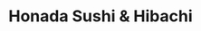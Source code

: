 ---
layout: place
title: Honada Sushi & Hibachi
permalink: /wisconsin/pleasant-prairie/honada-sushi-hibachi.html
stateAbbr: WI
stateName: Wisconsin
cityName: Pleasant Prairie
seo:
  type: restaurant
  links: http://www.honadawi.com/
place_id: ChIJW7JpZKFhBYgR_qzq54sDRpQ
photos:
  - name: >-
      places/ChIJW7JpZKFhBYgR_qzq54sDRpQ/photos/AeeoHcJF2G9e2vODTsMW9JhpX3v-EThcRNC2Yw81edBZx-9r4MdQwt3m79j6CxqzuBjOWCPyp45J8XTrHf2xpFDoOtFEgn4dGQJEQvcU1qqGdsvlsflAtFFrBAm9wupJHN3yIrHGGZf-JstGODQSW9vsoDhGU2mrhKbc2rCZVU9fKeywpnDpeJX8JuQoty_Up7JXnFII4bFMRrrCPyatvc8VCZtCTJ-8j5AP78FK7O55V3xq6v-cUCZJn3IM-DH49zO4wY9xjR7c8mYW2D5WzbB1xZ-D0fDYmJTT-4FP3c_fylwj1A2U8hRawbevCbTsQgWeljTqTy8oFs8JnhkRgcNTa4e0j5ExUPJSExt8Ptr6pJt4f8PsuIYzwPFJ3nEavyokl32Ek9cSycD39GDVrZOPUHPh1DzWPjvHWKqmWwKKpenfJw
    widthPx: 4032
    heightPx: 3024
    authorAttributions:
      - displayName: Natalia Rasavong
        uri: https://maps.google.com/maps/contrib/117142172586329991432
        photoUri: >-
          https://lh3.googleusercontent.com/a-/ALV-UjWphNkHzrjsVJe7YXMVX7H_hbJeR_OX2O4S_yn5cYiPSZBnKv1K=s100-p-k-no-mo
    flagContentUri: >-
      https://www.google.com/local/imagery/report/?cb_client=maps_api_places.places_api&image_key=!1e10!2sCIHM0ogKEICAgICagLHqUg&hl=en-US
    googleMapsUri: >-
      https://www.google.com/maps/place//data=!3m4!1e2!3m2!1sCIHM0ogKEICAgICagLHqUg!2e10!4m2!3m1!1s0x880561a16469b25b:0x9446038be7eaacfe
  - name: >-
      places/ChIJW7JpZKFhBYgR_qzq54sDRpQ/photos/AeeoHcLKNzbaa5C4Wzw0q8T_QuU0LS-aVv1CShsO250xD7Vtt11NiuznurbLmMjNduIfC2QfbPg0g5d1O-EGWbJJesi3im6ynRTVwDFJCCNSV7USKUWm0sT9L9TMNZB5nIZcPNPl5T3YKUObqhHuyyitrZRPgx9XM4ZhrM-qwKL7HmMuhpMY-63hwCnexEPrEGYHT_dAIjncT2adoC8UB7G_25cytPWgbgHowUo_DPs0mU0ec8qq0XGsN2AQPagP5KBIR17c1bBhg_8nO4rvKiPO0Vs7Ru2lJyp8b6jof7pqXJGJIDcpf1DfQ6YSIZDJ4_opF6XjtnetmMzUqgbovLHdncbxTlhLv5jqaxedFMNSUSyOw9XQf58WgB1hnklc5xemUWCMzgBih9cjekkRONHN1FV1iyS9O56SetaTtwVRgSOH9w
    widthPx: 4032
    heightPx: 3024
    authorAttributions:
      - displayName: Michelle Matzke
        uri: https://maps.google.com/maps/contrib/113629884510691115745
        photoUri: >-
          https://lh3.googleusercontent.com/a/ACg8ocI568jCm7dHq-ewQtR1fhUl-i8UG-6wR2do80AWe2C9BtswRw=s100-p-k-no-mo
    flagContentUri: >-
      https://www.google.com/local/imagery/report/?cb_client=maps_api_places.places_api&image_key=!1e10!2sCIHM0ogKEICAgIDEn-jIFg&hl=en-US
    googleMapsUri: >-
      https://www.google.com/maps/place//data=!3m4!1e2!3m2!1sCIHM0ogKEICAgIDEn-jIFg!2e10!4m2!3m1!1s0x880561a16469b25b:0x9446038be7eaacfe
  - name: >-
      places/ChIJW7JpZKFhBYgR_qzq54sDRpQ/photos/AeeoHcKJHps-8XSq4BofKrWjs0Sbvp6RH7kUyFh8n-G852OT-0Qk4_dXSCO5kmJNlhTY8Y4XqUFxic4yLHwB5K3v4HveRfAs7MgufICBW6BtBUhzt5LSnQdWrCD0x_Jm4uueNytXF0KAQ5DOFc-_W8FBSNTGD9S3lxiw7uQYxiyKns9tlam4os5-CxsZqq5VeWCDEiOjVnf49LIPgCZ2ZB35TRlqb0LrpEAyrJ55UdCSoNXVq_lEyJIan-fLR6QK8GZRXerzjfu7_BfO7_1yz2eg1TovjrQKmNjXsXFGmOPyKNjQYh3345ntQEuUC0Ey7gbYlOU86x1fFWzej7m3oflRQ38clhC2ggGcnO6SRa1VdwbzG6fuDGnl5X7QCnP1twCHlqUYpE1Q4f-mLLXbCMFXqijwxOFv2KVZCWbzot7lN9ZPz3AN
    widthPx: 3024
    heightPx: 4032
    authorAttributions:
      - displayName: Jon Reus
        uri: https://maps.google.com/maps/contrib/100233354494258223081
        photoUri: >-
          https://lh3.googleusercontent.com/a-/ALV-UjWHGxhqXmAjVYf0c33N1FhXx-hfiX6ciMNcub77gJqIPYcZF_bM=s100-p-k-no-mo
    flagContentUri: >-
      https://www.google.com/local/imagery/report/?cb_client=maps_api_places.places_api&image_key=!1e10!2sCIHM0ogKEICAgMDAzpDe0gE&hl=en-US
    googleMapsUri: >-
      https://www.google.com/maps/place//data=!3m4!1e2!3m2!1sCIHM0ogKEICAgMDAzpDe0gE!2e10!4m2!3m1!1s0x880561a16469b25b:0x9446038be7eaacfe
  - name: >-
      places/ChIJW7JpZKFhBYgR_qzq54sDRpQ/photos/AeeoHcJTExGhvpnKzH_YCAcafyj-OZaYROB388XqjXQnBIVwoHZxbbxKP7Kaly9_rPE5j-B-W1SKV-E9CFmdRKqgebQEkfOSxuvx-bGppEngIQrwd-xBdfP4l8t6nqmvTA2DD3khbNj4uaFCKpRRn4ShsmzUzRTLXxZr8D6Gx6Ju53PoafPazwDH7_46AoI_p_F3MpatUH3RtwAyxXxPwBxzf-7LZHzXe_Zo9TttnFJY53u-xirKchNazVHyOVjK5O_h1xed-Q8KdgHIXgoXsiWfLBO7xIVOh8FR9utlg02IyfBpSPtuXf_ggjNsEZNi0Cw7AkKKxgZETnJpjlY92-UPnLgJ7zQ38RryLMXV_gx3eUIoBYDDTC7s5cL7BN4J21OHXLacaRR25OkegDCDc0Cog7eUEJrhoeNmgY9eRIGYcz7pvA
    widthPx: 3024
    heightPx: 4032
    authorAttributions:
      - displayName: Pepijn Schmidt
        uri: https://maps.google.com/maps/contrib/117331019770402468765
        photoUri: >-
          https://lh3.googleusercontent.com/a-/ALV-UjU45oRJv766zKdySzLHYLa4wgPi8mMWNZURlEe_VUnOaVHJpmmh=s100-p-k-no-mo
    flagContentUri: >-
      https://www.google.com/local/imagery/report/?cb_client=maps_api_places.places_api&image_key=!1e10!2sCIHM0ogKEICAgIDR6vuBOg&hl=en-US
    googleMapsUri: >-
      https://www.google.com/maps/place//data=!3m4!1e2!3m2!1sCIHM0ogKEICAgIDR6vuBOg!2e10!4m2!3m1!1s0x880561a16469b25b:0x9446038be7eaacfe
  - name: >-
      places/ChIJW7JpZKFhBYgR_qzq54sDRpQ/photos/AeeoHcLF3Ad7sG4Xm-XhOFTBzxbWS8TNf4AGACYs4M-t58bdldkRcn1CxIpZzLR2fu-b_KBYQEptGEejREM7wUwsRNGOMxWu3-1_MW9hMptS6eBXY72zrhZrVaO2_VeuEqKCHldDXamUdXxE7mmYYIQ_qhEAzEPiHgj8hxXFDjAKHp-6OPATOMTceENUgBRi1NKG8CM502ZCiEJXbd_M2zh1wFA6lGYQx8ru6fhkPPp_ZqawIS4lZZ9zKzvdh-9oCs1vq1jj6tb9KteotaPAyazcoPqoZwXfmXFudYxAlHt0pdgEe1p__C-6A4ARch-qYFGw3yLxp20ABGG1HyGCq2d23NxuCLjQZlXtjsFI0jbDBuwowJxKR_pM0gPVmwPBnPeoWbS2P2jJsprYQm7vF6S5ceWE2BWWG5lvCXOGWrEK02mJJ10O
    widthPx: 750
    heightPx: 551
    authorAttributions:
      - displayName: Diane Wilczenski
        uri: https://maps.google.com/maps/contrib/115490502968708665453
        photoUri: >-
          https://lh3.googleusercontent.com/a-/ALV-UjXoM2TTiHGs6AmlVnP4bIqWXf60pToZe8rS-eMkTC0-BhiAON0=s100-p-k-no-mo
    flagContentUri: >-
      https://www.google.com/local/imagery/report/?cb_client=maps_api_places.places_api&image_key=!1e10!2sCIHM0ogKEICAgICfzpCOpQE&hl=en-US
    googleMapsUri: >-
      https://www.google.com/maps/place//data=!3m4!1e2!3m2!1sCIHM0ogKEICAgICfzpCOpQE!2e10!4m2!3m1!1s0x880561a16469b25b:0x9446038be7eaacfe
  - name: >-
      places/ChIJW7JpZKFhBYgR_qzq54sDRpQ/photos/AeeoHcIZOd2FV2NBWXR1KfgEjNp380vYq9_2UBDTaa_jmJGkf4VTBqtDTA_FC3UZPYeAPMX-7KasdytyKRU2hNzHBVRm7NHZDpcxLlmCsSxxtx5PI0adGmmdXW9RVJWgru9PTfptUvLp-jWUWJXaPDZpZ4kuPoSCT_X8ZUitl5l3V3VsQ91xObOZ9UtrwnAmHlwQ905ENZDd62A-4-sKC3TLx0sWFqDKAzdPqn8wpsMBFpV2-RI0jQtR1bzBDuAjcDcSTfHJlbmpakwk4O6sZ_K8F5tdJungMKNlrch4-9phRvSKKd7XWl0lk7Mj4nY3AOzjSLNyf11LHaUZq2-c707fH-VlX7xLlQVBg8a_iSIRLxeV123HyBxi9xacrWRfC8B0mG1OCEQSbk8Y5bXwAy4ZsK6S38v9us9EagDzos8QGH4
    widthPx: 3024
    heightPx: 4032
    authorAttributions:
      - displayName: J M
        uri: https://maps.google.com/maps/contrib/108541107440025873824
        photoUri: >-
          https://lh3.googleusercontent.com/a-/ALV-UjVlWpnAAI8_BWV9T_nMCIhycKgL55VEr94Z6671s5g6Rcxn_hDv=s100-p-k-no-mo
    flagContentUri: >-
      https://www.google.com/local/imagery/report/?cb_client=maps_api_places.places_api&image_key=!1e10!2sCIHM0ogKEICAgICRjKXKJQ&hl=en-US
    googleMapsUri: >-
      https://www.google.com/maps/place//data=!3m4!1e2!3m2!1sCIHM0ogKEICAgICRjKXKJQ!2e10!4m2!3m1!1s0x880561a16469b25b:0x9446038be7eaacfe
  - name: >-
      places/ChIJW7JpZKFhBYgR_qzq54sDRpQ/photos/AeeoHcIUY3Bp6c-J1DjMFJx4RIbDAPfo2zli6xOyl-Lh1NLbGWc5LXe3G0ok19t_9D4PI_jmYynHylxY-F53vRc5_yoVM6nopIMPCXWSHxtjJhKb2HIUJwVYGPdE3RzonVQnvAWHTF2oWwGpAsjW1f5Ugp_OawMmz4Y9W47zFJnoVz5ohYI37Qf6mFRPS6UPTM1Y_mDvRkzHeKTnoO16RmAonxVtH4KZTyzVd9xjVp-IyUFoVBEY13S6-pOYsiVPT9Uaz02wEv9YMs9whBUHHRDiJ4HbHm14KNzcDb8xWDA_jbCc9dd1YunQBXS1YArYJ9cmbA8goWahACSZHvP3pSCWoOte4Bn9jpJ-FIZw6CXYIUg0SyxGsoEsFYnrq3yNwEuogX0h5RbL0w9h6FKPDy0ePsCrMoqrY1iA3X05Q82IGw5f_vA
    widthPx: 4015
    heightPx: 2361
    authorAttributions:
      - displayName: Natalia Rasavong
        uri: https://maps.google.com/maps/contrib/117142172586329991432
        photoUri: >-
          https://lh3.googleusercontent.com/a-/ALV-UjWphNkHzrjsVJe7YXMVX7H_hbJeR_OX2O4S_yn5cYiPSZBnKv1K=s100-p-k-no-mo
    flagContentUri: >-
      https://www.google.com/local/imagery/report/?cb_client=maps_api_places.places_api&image_key=!1e10!2sCIHM0ogKEICAgIDqoev7lgE&hl=en-US
    googleMapsUri: >-
      https://www.google.com/maps/place//data=!3m4!1e2!3m2!1sCIHM0ogKEICAgIDqoev7lgE!2e10!4m2!3m1!1s0x880561a16469b25b:0x9446038be7eaacfe
  - name: >-
      places/ChIJW7JpZKFhBYgR_qzq54sDRpQ/photos/AeeoHcIoDUEKYSFWeSOPaNH59KAgKRHyfND1uWbNfycq9BZjkGgZMUgpYpDnvuLmP-ubFfwzA5mp-gOzm7HrNZui9qCd2HD7jxtVTcY-1NASgMflGbysc1i3nqZS2X0KoGmpjdLcsYfsjfRWjnI-IvVX8BOfIpc8_ph_R6D0moVieGyFukDtfHMxAl3xdgFrqDR62NpG5VH3pFOXfnEv3sgWoGuQSv6Av8BDbt4kfoxZgRPOERqyYaKBgvu__gUZ0fHVugqlRMQJ2mRYalo1Pf3tOqSHMk6HTmoj0-42hzR38Q_l4o7q_MSklmCVSe8fma1EMVWq_ciwNlENj81jGjfmKZfr5C5j5s05qxa5Cp0JeFCNYw3LZWwmCHRcThm2GgH7lli2mpz_St_dlsbrU3SnH2lN2cM-c6gK5uXYIy6YzGj2og
    widthPx: 4000
    heightPx: 3000
    authorAttributions:
      - displayName: Jo Ann Sheldon
        uri: https://maps.google.com/maps/contrib/103608815662577251465
        photoUri: >-
          https://lh3.googleusercontent.com/a/ACg8ocIemGn-wgqPw6qusPU20lM1LPTPgxdQHJmxp7zy07aU4X7Lag=s100-p-k-no-mo
    flagContentUri: >-
      https://www.google.com/local/imagery/report/?cb_client=maps_api_places.places_api&image_key=!1e10!2sCIHM0ogKEICAgICR3r6mGw&hl=en-US
    googleMapsUri: >-
      https://www.google.com/maps/place//data=!3m4!1e2!3m2!1sCIHM0ogKEICAgICR3r6mGw!2e10!4m2!3m1!1s0x880561a16469b25b:0x9446038be7eaacfe
  - name: >-
      places/ChIJW7JpZKFhBYgR_qzq54sDRpQ/photos/AeeoHcLTVLWe8Vk_CSXm1TROqm7xOFyx0eA9XOede-isWFXfZLTkqDqxEReTo6DZtfpnHoQ7p9bniWtuxFKmzaqeCHTSpSCOckim8RQ5wKCkyEMJ_5sEiBC8fTUQN4a4ighFSg8FLv6mYKCKW2p0ViCnZURN-AkVGjnLb1Qi4-NKigMI9VApqKqG7hEU1j3x9Yh50bIbAaAY2nFCBKTsjUZ3xkZo0aMM8XK9S9x4fAC8TSvFuYV9DT2N5APxe-VCCDeWktJ8CQ9_0AJaooTyylO5788ZfM8CPhTSXEF88uvNzBUTWlM5yItd63jjzwehuMUgn8ygbP5u6WYoAFRygGTKNXoRhJnf_mmMesSbSSdnmz8tyFQXxFf4Q6jUlMedJZRn5E_VsadFIqT_nd81JonUzMi3pWrX1LaQ_dKMPnnIhL7wlA
    widthPx: 4032
    heightPx: 3024
    authorAttributions:
      - displayName: Jonathan Kim
        uri: https://maps.google.com/maps/contrib/105505932641301971821
        photoUri: >-
          https://lh3.googleusercontent.com/a-/ALV-UjXuBPD0TU2ild0i4G-pEjHjQy8Py_V9-iwtf_uf5JOPmKFtXTON=s100-p-k-no-mo
    flagContentUri: >-
      https://www.google.com/local/imagery/report/?cb_client=maps_api_places.places_api&image_key=!1e10!2sCIHM0ogKEICAgICMzIT4Yg&hl=en-US
    googleMapsUri: >-
      https://www.google.com/maps/place//data=!3m4!1e2!3m2!1sCIHM0ogKEICAgICMzIT4Yg!2e10!4m2!3m1!1s0x880561a16469b25b:0x9446038be7eaacfe
  - name: >-
      places/ChIJW7JpZKFhBYgR_qzq54sDRpQ/photos/AeeoHcL8StdGZVicDvMKKhewkvKYE7pl7X-D6cU8hxHoU-9WR4wFbhYIcXaBqvXwDk8MRRXVQV8xgiwDCQz9HNs7Anmzn1JjYiuWwZiHkVTivnAHkXzHKW2pzlGr84wK5HSfq3S2h6ZJ-WEqjgd3Sop4ZFHepFlPLqu09pOaiCj3_VONNEsBPSkIC6L-FNAcEVii_LHADboUgl0mXT4MejJppHJwUajXUDolSCSKyeFOrBJgb6pyHrQCYn5VWuIkj7zWS7kInbwB8ZyZ-gIOf4dCB8RO-uBwpsB29uF_xvV8TVl0CzbAPuqzTRxqsE8ikwO5fESO43qjTwtYSNpuxWUGVnVk1__0a4kr-smw7yO2Jfh3BHvw1meLgLQ5FLIL3brwY2r3hed7wcDE9sUaL21Ul8x-bc16Fh1zSoxlVeNUyXK398wA
    widthPx: 4032
    heightPx: 3024
    authorAttributions:
      - displayName: Natalia Rasavong
        uri: https://maps.google.com/maps/contrib/117142172586329991432
        photoUri: >-
          https://lh3.googleusercontent.com/a-/ALV-UjWphNkHzrjsVJe7YXMVX7H_hbJeR_OX2O4S_yn5cYiPSZBnKv1K=s100-p-k-no-mo
    flagContentUri: >-
      https://www.google.com/local/imagery/report/?cb_client=maps_api_places.places_api&image_key=!1e10!2sCIHM0ogKEICAgIDqoev75gE&hl=en-US
    googleMapsUri: >-
      https://www.google.com/maps/place//data=!3m4!1e2!3m2!1sCIHM0ogKEICAgIDqoev75gE!2e10!4m2!3m1!1s0x880561a16469b25b:0x9446038be7eaacfe
address: 8501 75th St G, Pleasant Prairie, WI 53142, USA
street: 8501 75th St G
city: Pleasant Prairie
state: WI
zip: '53142'
country: USA
neighborhood: null
latitude: '42.566312'
longitude: '-87.910405'
accessibility_options:
  wheelchairAccessibleParking: true
  wheelchairAccessibleEntrance: true
  wheelchairAccessibleRestroom: true
  wheelchairAccessibleSeating: true
business_status: OPERATIONAL
name: Honada Sushi & Hibachi
google_maps_links:
  directionsUri: >-
    https://www.google.com/maps/dir//''/data=!4m7!4m6!1m1!4e2!1m2!1m1!1s0x880561a16469b25b:0x9446038be7eaacfe!3e0
  placeUri: https://maps.google.com/?cid=10684231065409334526
  writeAReviewUri: >-
    https://www.google.com/maps/place//data=!4m3!3m2!1s0x880561a16469b25b:0x9446038be7eaacfe!12e1
  reviewsUri: >-
    https://www.google.com/maps/place//data=!4m4!3m3!1s0x880561a16469b25b:0x9446038be7eaacfe!9m1!1b1
  photosUri: >-
    https://www.google.com/maps/place//data=!4m3!3m2!1s0x880561a16469b25b:0x9446038be7eaacfe!10e5
primary_type: Japanese Restaurant
opening_hours:
  regular: null
  current: null
secondary_opening_hours:
  regular:
    weekdayDescriptions: null
    type: null
  current:
    weekdayDescriptions: null
    type: null
phone: (262) 697-5228
price_level: PRICE_LEVEL_MODERATE
price_range: $10 &ndash; $20
rating: '4.3'
rating_count: 0
website: http://www.honadawi.com/
description: >-
  Discover Honada Sushi & Hibachi in Pleasant Prairie, WI$$$Honada Sushi &
  Hibachi in Pleasant Prairie, WI, stands out as a welcoming spot for fresh
  Japanese cuisine, blending hibachi-grilled options with a variety of sushi
  rolls in a relaxed setting. This eatery emphasizes quick service and a menu
  that highlights flavorful grilled meats and creative sushi combinations,
  making it a go-to choice for those seeking authentic tastes nearby.
  Accessibility features like wheelchair-friendly entrances and parking add to
  the convenience, ensuring a comfortable visit for everyone. The intimate
  atmosphere invites diners to enjoy a casual meal, with options that cater to
  groups and families looking for satisfying Japanese dishes. Whether you're
  exploring sushi restaurants in the area or craving a quick bite, this spot
  delivers on quality and ease.
generative_summary: >-
  Discover Honada Sushi & Hibachi in Pleasant Prairie, WI$$$Honada Sushi &
  Hibachi in Pleasant Prairie, WI, stands out as a welcoming spot for fresh
  Japanese cuisine, blending hibachi-grilled options with a variety of sushi
  rolls in a relaxed setting. This eatery emphasizes quick service and a menu
  that highlights flavorful grilled meats and creative sushi combinations,
  making it a go-to choice for those seeking authentic tastes nearby.
  Accessibility features like wheelchair-friendly entrances and parking add to
  the convenience, ensuring a comfortable visit for everyone. The intimate
  atmosphere invites diners to enjoy a casual meal, with options that cater to
  groups and families looking for satisfying Japanese dishes. Whether you're
  exploring sushi restaurants in the area or craving a quick bite, this spot
  delivers on quality and ease.
generative_disclosure: Summarized by AI using the Grok-3-Mini model.
reviews:
  - name: >-
      places/ChIJW7JpZKFhBYgR_qzq54sDRpQ/reviews/ChdDSUhNMG9nS0VJQ0FnSUNYcjZUb2h3RRAB
    relativePublishTimeDescription: 3 months ago
    rating: 5
    text:
      text: >-
        Update:  12-28-24

        Again, I enjoyed my dinner totally. This time I had the Empire Sushi
        Roll and the Hibachi Grill. I picked the Filet & Shrimp Combo, which
        came with soup and salad.
      languageCode: en
    originalText:
      text: >-
        Update:  12-28-24

        Again, I enjoyed my dinner totally. This time I had the Empire Sushi
        Roll and the Hibachi Grill. I picked the Filet & Shrimp Combo, which
        came with soup and salad.
      languageCode: en
    authorAttribution:
      displayName: Diane Wilczenski
      uri: https://www.google.com/maps/contrib/115490502968708665453/reviews
      photoUri: >-
        https://lh3.googleusercontent.com/a-/ALV-UjXoM2TTiHGs6AmlVnP4bIqWXf60pToZe8rS-eMkTC0-BhiAON0=s128-c0x00000000-cc-rp-mo-ba4
    publishTime: '2024-12-29T03:30:08.681569Z'
    flagContentUri: >-
      https://www.google.com/local/review/rap/report?postId=ChdDSUhNMG9nS0VJQ0FnSUNYcjZUb2h3RRAB&d=17924085&t=1
    googleMapsUri: >-
      https://www.google.com/maps/reviews/data=!4m6!14m5!1m4!2m3!1sChdDSUhNMG9nS0VJQ0FnSUNYcjZUb2h3RRAB!2m1!1s0x880561a16469b25b:0x9446038be7eaacfe
  - name: >-
      places/ChIJW7JpZKFhBYgR_qzq54sDRpQ/reviews/ChdDSUhNMG9nS0VJQ0FnTUR3b1A2Mi1BRRAB
    relativePublishTimeDescription: 3 weeks ago
    rating: 5
    text:
      text: >-
        I went with a few friends, we all loved the experience. The inside is
        gorgeous and the workers are patient and friendly. Our waitress was
        lovely and sweet, so i ended up tipping 12% on the little machine.
      languageCode: en
    originalText:
      text: >-
        I went with a few friends, we all loved the experience. The inside is
        gorgeous and the workers are patient and friendly. Our waitress was
        lovely and sweet, so i ended up tipping 12% on the little machine.
      languageCode: en
    authorAttribution:
      displayName: Heckker
      uri: https://www.google.com/maps/contrib/104304360134226992063/reviews
      photoUri: >-
        https://lh3.googleusercontent.com/a-/ALV-UjWRrjmbj_fo3V-uHqK7lL_tjahKmQ_tR_ocNj6wyxUOTUASSEjPaQ=s128-c0x00000000-cc-rp-mo
    publishTime: '2025-03-22T15:52:15.595601Z'
    flagContentUri: >-
      https://www.google.com/local/review/rap/report?postId=ChdDSUhNMG9nS0VJQ0FnTUR3b1A2Mi1BRRAB&d=17924085&t=1
    googleMapsUri: >-
      https://www.google.com/maps/reviews/data=!4m6!14m5!1m4!2m3!1sChdDSUhNMG9nS0VJQ0FnTUR3b1A2Mi1BRRAB!2m1!1s0x880561a16469b25b:0x9446038be7eaacfe
  - name: >-
      places/ChIJW7JpZKFhBYgR_qzq54sDRpQ/reviews/ChZDSUhNMG9nS0VJQ0FnSURYdS1yN0h3EAE
    relativePublishTimeDescription: 5 months ago
    rating: 5
    text:
      text: >-
        I grew up in both China( Shanghai, Tsingdao) and Japan (Hokkaido and
        Tokyo). I love these people. They have always made our family feel
        special. They respect the cuisine and do it well. We have been eating at
        Honda since my daughter was six and today...she turned 24  (
        10-31-2000). We are not from Asia we are not from anywhere ... We Are
        the World. #godus #family #chinaisdope #daisukii #haofan

        どうもありがとう
      languageCode: en
    originalText:
      text: >-
        I grew up in both China( Shanghai, Tsingdao) and Japan (Hokkaido and
        Tokyo). I love these people. They have always made our family feel
        special. They respect the cuisine and do it well. We have been eating at
        Honda since my daughter was six and today...she turned 24  (
        10-31-2000). We are not from Asia we are not from anywhere ... We Are
        the World. #godus #family #chinaisdope #daisukii #haofan

        どうもありがとう
      languageCode: en
    authorAttribution:
      displayName: Yon Yonson
      uri: https://www.google.com/maps/contrib/118152038026359996641/reviews
      photoUri: >-
        https://lh3.googleusercontent.com/a-/ALV-UjXSsTVOyDj7S9sOLkoMzemCxBT2oT0YKhZ9VqHjanCEk6aw3BZW=s128-c0x00000000-cc-rp-mo-ba5
    publishTime: '2024-10-31T10:51:54.395274Z'
    flagContentUri: >-
      https://www.google.com/local/review/rap/report?postId=ChZDSUhNMG9nS0VJQ0FnSURYdS1yN0h3EAE&d=17924085&t=1
    googleMapsUri: >-
      https://www.google.com/maps/reviews/data=!4m6!14m5!1m4!2m3!1sChZDSUhNMG9nS0VJQ0FnSURYdS1yN0h3EAE!2m1!1s0x880561a16469b25b:0x9446038be7eaacfe
  - name: >-
      places/ChIJW7JpZKFhBYgR_qzq54sDRpQ/reviews/ChdDSUhNMG9nS0VJQ0FnSURUNTdmdTR3RRAB
    relativePublishTimeDescription: 10 months ago
    rating: 4
    text:
      text: >-
        My experience at HONADA was pretty good.  Service was decent, food was
        great, their were customers that detracted from my experience. When you
        arrive they have a large japanese menu, staff is friendly and present
        but mostly waiting  which could be good or bad depending on your need. 
        I will definitely stop in again when I pass through.
      languageCode: en
    originalText:
      text: >-
        My experience at HONADA was pretty good.  Service was decent, food was
        great, their were customers that detracted from my experience. When you
        arrive they have a large japanese menu, staff is friendly and present
        but mostly waiting  which could be good or bad depending on your need. 
        I will definitely stop in again when I pass through.
      languageCode: en
    authorAttribution:
      displayName: Adam Derringer
      uri: https://www.google.com/maps/contrib/107556405665806077544/reviews
      photoUri: >-
        https://lh3.googleusercontent.com/a/ACg8ocK_mut77jfanlb8tmRwC_SjsZnIrQH6k4IbZMnLYpO5EvcA3A=s128-c0x00000000-cc-rp-mo-ba6
    publishTime: '2024-05-29T01:37:03.412202Z'
    flagContentUri: >-
      https://www.google.com/local/review/rap/report?postId=ChdDSUhNMG9nS0VJQ0FnSURUNTdmdTR3RRAB&d=17924085&t=1
    googleMapsUri: >-
      https://www.google.com/maps/reviews/data=!4m6!14m5!1m4!2m3!1sChdDSUhNMG9nS0VJQ0FnSURUNTdmdTR3RRAB!2m1!1s0x880561a16469b25b:0x9446038be7eaacfe
  - name: >-
      places/ChIJW7JpZKFhBYgR_qzq54sDRpQ/reviews/ChZDSUhNMG9nS0VJQ0FnSUQzeGNqUFRBEAE
    relativePublishTimeDescription: 4 months ago
    rating: 4
    text:
      text: >-
        Located in a strip mall, Honada doesn't look like much from the outside,
        but don't let that stop you from going in. Our party of 7 visited on a
        Saturday night, and there were people waiting inside the door to get in.
        Although we were hoping for hibachi, they were simply to busy to
        accommodate this request, so we grabbed a larger table nearby.
        Altogether we ordered the crab rangoon, shrimp tempura, 3 sushi rolls,
        yaki udon soup and 2 hibachi plates. Everything was served quickly and
        very good. The Volcano and Double Spicy Rolls I ordered were fantastic.
        If you like a little spice with your sushi, I absolutely recrecommend
        the Double Spicy! Both rolls were a generous size, and the 2 together
        were fresh, flavorful and filling! My husband, big on Udon soup, loved
        his choice. The bowl was huge and packed with fresh ingredients and hot
        delicious broth. If you're in the mood for Japanese, Honada is a great
        choice.
      languageCode: en
    originalText:
      text: >-
        Located in a strip mall, Honada doesn't look like much from the outside,
        but don't let that stop you from going in. Our party of 7 visited on a
        Saturday night, and there were people waiting inside the door to get in.
        Although we were hoping for hibachi, they were simply to busy to
        accommodate this request, so we grabbed a larger table nearby.
        Altogether we ordered the crab rangoon, shrimp tempura, 3 sushi rolls,
        yaki udon soup and 2 hibachi plates. Everything was served quickly and
        very good. The Volcano and Double Spicy Rolls I ordered were fantastic.
        If you like a little spice with your sushi, I absolutely recrecommend
        the Double Spicy! Both rolls were a generous size, and the 2 together
        were fresh, flavorful and filling! My husband, big on Udon soup, loved
        his choice. The bowl was huge and packed with fresh ingredients and hot
        delicious broth. If you're in the mood for Japanese, Honada is a great
        choice.
      languageCode: en
    authorAttribution:
      displayName: Mel Brousseau
      uri: https://www.google.com/maps/contrib/116926810968338488498/reviews
      photoUri: >-
        https://lh3.googleusercontent.com/a-/ALV-UjWuEvRiefprplrVZJqfB4R5h6ZQUnaHdbmvoTnWPgQj9Ft1qT9B=s128-c0x00000000-cc-rp-mo-ba6
    publishTime: '2024-11-23T03:49:20.667815Z'
    flagContentUri: >-
      https://www.google.com/local/review/rap/report?postId=ChZDSUhNMG9nS0VJQ0FnSUQzeGNqUFRBEAE&d=17924085&t=1
    googleMapsUri: >-
      https://www.google.com/maps/reviews/data=!4m6!14m5!1m4!2m3!1sChZDSUhNMG9nS0VJQ0FnSUQzeGNqUFRBEAE!2m1!1s0x880561a16469b25b:0x9446038be7eaacfe
review_summary: >-
  What Visitors Are Buzzing About$$$Folks at this sushi spot often rave about
  the delicious food, with highlights on the fresh sushi rolls and flavorful
  hibachi dishes that leave a lasting impression. Many appreciate the friendly
  service and welcoming vibe, noting that it's a great place for gatherings
  where the staff handles things smoothly even during busy times. While some
  mention occasional waits due to popularity, the overall experience remains
  positive with generous portions and quick delivery of meals. Customers
  frequently highlight the variety of options, like spicy rolls and hearty
  soups, that make it a solid pick for anyone in the mood for Japanese flavors.
  All in all, it's a reliable choice for tasty dining that keeps people coming
  back for more enjoyable visits.
review_disclosure: Summarized by AI using the Grok-3-Mini model.
parking_options:
  freeParkingLot: true
  freeStreetParking: true
  paidStreetParking: false
  valetParking: false
payment_options:
  acceptsCreditCards: true
  acceptsDebitCards: true
  acceptsCashOnly: false
  acceptsNfc: true
allow_dogs: null
curbside_pickup: null
delivery: true
dine_in: true
good_for_children: true
good_for_groups: true
good_for_sports: false
live_music: false
menu_for_children: true
outdoor_seating: false
reservable: true
restroom: true
serves_beer: true
serves_breakfast: false
serves_brunch: false
serves_cocktails: true
serves_coffee: true
serves_dinner: true
serves_dessert: true
serves_lunch: true
serves_vegetarian_food: true
serves_wine: true
takeout: true
update_category: pro
places_description: >-
  Intimate Japanese eatery where chefs show off at the hibachi tables & roll
  sushi at the bar.

---